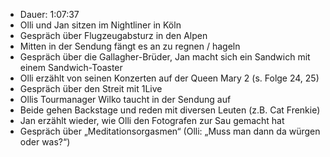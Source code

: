 - Dauer: 1:07:37
- Olli und Jan sitzen im Nightliner in Köln
- Gespräch über Flugzeugabsturz in den Alpen
- Mitten in der Sendung fängt es an zu regnen / hageln
- Gespräch über die Gallagher-Brüder, Jan macht sich ein Sandwich mit einem Sandwich-Toaster
- Olli erzählt von seinen Konzerten auf der Queen Mary 2 (s. Folge 24, 25)
- Gespräch über den Streit mit 1Live
- Ollis Tourmanager Wilko taucht in der Sendung auf
- Beide gehen Backstage und reden mit diversen Leuten (z.B. Cat Frenkie)
- Jan erzählt wieder, wie Olli den Fotografen zur Sau gemacht hat
- Gespräch über „Meditationsorgasmen“ (Olli: „Muss man dann da würgen oder was?“)
